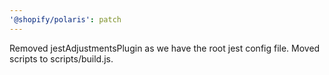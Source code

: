 ```yaml
---
'@shopify/polaris': patch
---
```


Removed jestAdjustmentsPlugin as we have the root jest config file. Moved scripts to scripts/build.js.
